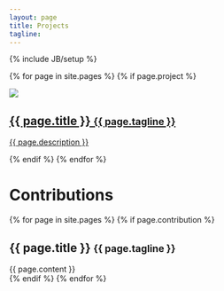 ```yaml
---
layout: page
title: Projects
tagline: 
---
```

{% include JB/setup %}

{% for page in site.pages %}
  	{% if page.project %}
<a class="block" href="{{ BASE_PATH }}{{ page.url }}">
	<div class="well">
		<div class="hidden-phone pull-left">
			<img class="block-icon" src='{{ ASSET_PATH }}{{ page.icon }}'/>
		</div>
		<div >
			<h2>{{ page.title }} <small>{{ page.tagline }}</small></h2>
			<p>{{ page.description }}</p>
		</div>
	</div>
</a>
	{% endif %}
{% endfor %}

<div class="page-header">
<h1>Contributions</h1>
</div>

{% for page in site.pages %}
  	{% if page.contribution %}
<div class="block block-small">
	<div class="well well-small">
		<a class="noLinkStyles" data-toggle="collapse" data-target="#{{ page.id }}">
			<h2>{{ page.title }} <small>{{ page.tagline }}</small></h2>
		</a>
		<div class="collapse out" id="{{ page.id }}">{{ page.content }}</div>
	</div>
</div>
	{% endif %}
{% endfor %}



